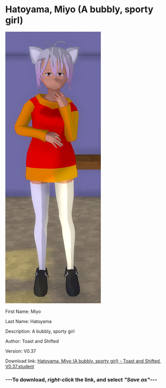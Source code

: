 # Hatoyama, Miyo (A bubbly, sporty girl)

<img src = "https://raw.githubusercontent.com/Arbiter1223/Daigaku-Gurashi-Custom-Students/master/Students/Files/Hatoyama%2C%20Miyo%20(A%20bubbly%2C%20sporty%20girl).png">

First Name: Miyo

Last Name: Hatoyama

Description: A bubbly, sporty girl

Author: Toast and Shifted

Version: V0.37

Download link: <a href="https://raw.githubusercontent.com/Arbiter1223/Daigaku-Gurashi-Custom-Students/master/Students/Files/Hatoyama%2C%20Miyo%20(A%20bubbly%2C%20sporty%20girl)%20-%20Toast%20and%20Shifted%2C%20V0.37.student">Hatoyama, Miyo (A bubbly, sporty girl) - Toast and Shifted, V0.37.student</a>

### ---**To download, _right-click_ the link, and select _"Save as"_**---
